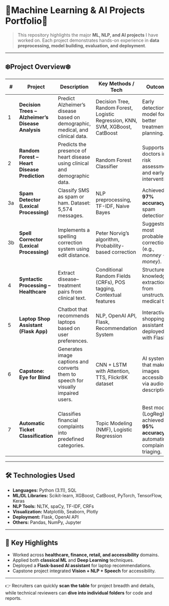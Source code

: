 # 👾Machine Learning & AI Projects Portfolio👾
>This repository highlights the major **ML, NLP, and AI projects** I have worked on. Each project demonstrates hands-on experience in **data preprocessing, model building, evaluation, and deployment**.  

---

## ❄️Project Overview❄️  

| # | Project | Description | Key Methods / Tech | Outcome |
|---|---------|-------------|---------------------|---------|
| 1 | **Decision Trees – Alzheimer’s Disease Analysis** | Predict Alzheimer’s disease based on demographic, medical, and clinical data. | Decision Tree, Random Forest, Logistic Regression, KNN, SVM, XGBoost, CatBoost | Early detection model for better treatment planning. |
| 2 | **Random Forest – Heart Disease Prediction** | Predicts the presence of heart disease using clinical and demographic data. | Random Forest Classifier | Supports doctors in risk assessment and early intervention. |
| 3a | **Spam Detector (Lexical Processing)** | Classify SMS as spam or ham. Dataset: 5,574 messages. | NLP preprocessing, TF-IDF, Naive Bayes | Achieved **97% accuracy** in spam detection. |
| 3b | **Spell Corrector (Lexical Processing)** | Implements a spelling correction system using edit distance. | Peter Norvig’s algorithm, Probability-based correction | Suggests most probable corrections (e.g., *monney → money*). |
| 4 | **Syntactic Processing – Healthcare** | Extract disease–treatment pairs from clinical text. | Conditional Random Fields (CRFs), POS tagging, Contextual features | Structured knowledge extraction from unstructured medical text. |
| 5 | **Laptop Shop Assistant (Flask App)** | Chatbot that recommends laptops based on user preferences. | NLP, OpenAI API, Flask, Recommendation System | Interactive shopping assistant deployed with Flask. |
| 6 | **Capstone: Eye for Blind** | Generates image captions and converts them to speech for visually impaired users. | CNN + LSTM with Attention, TTS, Flickr8K dataset | AI system that makes images accessible via audio descriptions. |
| 7 | **Automatic Ticket Classification** | Classifies financial complaints into predefined categories. | Topic Modeling (NMF), Logistic Regression | Best model (LogReg) achieved **95% accuracy**, automating complaint triaging. |

---

## 🛠️ Technologies Used  
- **Languages:** Python (3.11), SQL  
- **ML/DL Libraries:** Scikit-learn, XGBoost, CatBoost, PyTorch, TensorFlow, Keras  
- **NLP Tools:** NLTK, spaCy, TF-IDF, CRFs  
- **Visualization:** Matplotlib, Seaborn, Plotly  
- **Deployment:** Flask, OpenAI API  
- **Others:** Pandas, NumPy, Jupyter  

---

## 🚀 Key Highlights  
- Worked across **healthcare, finance, retail, and accessibility** domains.  
- Applied both **classical ML** and **Deep Learning** techniques.  
- Deployed a **Flask-based AI assistant** for laptop recommendations.  
- Capstone project integrated **Vision + NLP + Speech** for accessibility.  

---

👉 Recruiters can quickly **scan the table** for project breadth and details, while technical reviewers can **dive into individual folders** for code and reports.  
